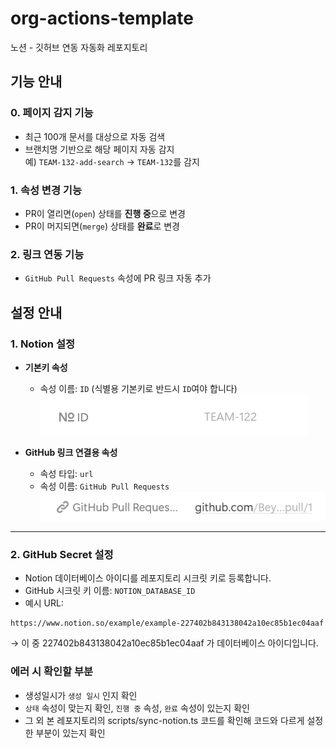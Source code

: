 # org-actions-template  
노션 - 깃허브 연동 자동화 레포지토리

## 기능 안내
### 0. 페이지 감지 기능
- 최근 100개 문서를 대상으로 자동 검색
- 브랜치명 기반으로 해당 페이지 자동 감지  
  예) `TEAM-132-add-search` → `TEAM-132`를 감지

### 1. 속성 변경 기능
- PR이 열리면(`open`) 상태를 **진행 중**으로 변경
- PR이 머지되면(`merge`) 상태를 **완료**로 변경

### 2. 링크 연동 기능
- `GitHub Pull Requests` 속성에 PR 링크 자동 추가

## 설정 안내

### 1. Notion 설정  
- **기본키 속성**  
  - 속성 이름: `ID` (식별용 기본키로 반드시 `ID`여야 합니다)  
  ![기본키](assets/id.png)  

- **GitHub 링크 연결용 속성**  
  - 속성 타입: `url`  
  - 속성 이름: `GitHub Pull Requests`  
  ![GitHub Pull Requests 속성 예시](assets/github_pr.png)  

---

### 2. GitHub Secret 설정  
- Notion 데이터베이스 아이디를 레포지토리 시크릿 키로 등록합니다.
- GitHub 시크릿 키 이름: `NOTION_DATABASE_ID`
- 예시 URL:  

```
https://www.notion.so/example/example-227402b843138042a10ec85b1ec04aaf
```
→ 이 중 227402b843138042a10ec85b1ec04aaf 가 데이터베이스 아이디입니다.




### 에러 시 확인할 부분
- 생성일시가 `생성 일시` 인지 확인
- `상태` 속성이 맞는지 확인, `진행 중` 속성, `완료` 속성이 있는지 확인
- 그 외 본 레포지토리의 scripts/sync-notion.ts 코드를 확인해 코드와 다르게 설정한 부분이 있는지 확인
